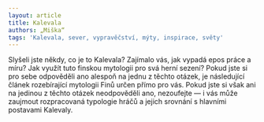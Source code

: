 ```yaml
---
layout: article
title: Kalevala
authors: „Miška“
tags: 'Kalevala, sever, vypravěčství, mýty, inspirace, světy'
---
```


Slyšeli jste někdy, co je to Kalevala?
Zajímalo vás, jak vypadá epos práce
a míru? Jak využít tuto finskou mytologii
pro svá herní sezení? Pokud jste
si pro sebe odpověděli ano alespoň
na jednu z těchto otázek, je následující
článek rozebírající mytologii Finů
určen přímo pro vás. Pokud jste si
však ani na jedinou z těchto otázek
neodpověděli ano, nezoufejte — i vás
může zaujmout rozpracovaná typologie
hráčů a jejich srovnání s hlavními
postavami Kalevaly.
